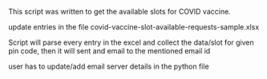 This script was written to get the available slots for COVID vaccine.

update entries in the file covid-vaccine-slot-available-requests-sample.xlsx

Script will parse every entry in the excel and collect the data/slot for given pin code, then it will sent and email to the mentioned email id


user has to update/add email server details in the python file
